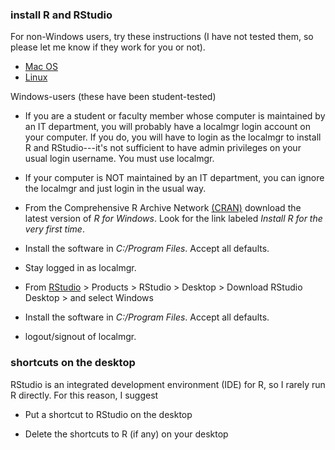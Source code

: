 ### install R and RStudio

For non-Windows users, try these instructions (I have not tested them, so please let me know if they work for you or not).

-   [Mac OS](https://rud.is/b/2015/10/20/installing-r-on-os-x/)
-   [Linux](https://www.datascienceriot.com/how-to-install-r-in-linux-ubuntu-16-04-xenial-xerus/kris/)

Windows-users (these have been student-tested)

-   If you are a student or faculty member whose computer is maintained by an IT department, you will probably have a localmgr login account on your computer. If you do, you will have to login as the localmgr to install R and RStudio---it's not sufficient to have admin privileges on your usual login username. You must use localmgr.

-   If your computer is NOT maintained by an IT department, you can ignore the localmgr and just login in the usual way.

-   From the Comprehensive R Archive Network [(CRAN)](http://cran.us.r-project.org/) download the latest version of *R for Windows*. Look for the link labeled *Install R for the very first time*.

-   Install the software in *C:/Program Files*. Accept all defaults.

-   Stay logged in as localmgr.

-   From [RStudio](http://www.rstudio.com/) &gt; Products &gt; RStudio &gt; Desktop &gt; Download RStudio Desktop &gt; and select Windows

-   Install the software in *C:/Program Files*. Accept all defaults.

-   logout/signout of localmgr.

### shortcuts on the desktop

RStudio is an integrated development environment (IDE) for R, so I rarely run R directly. For this reason, I suggest

-   Put a shortcut to RStudio on the desktop

-   Delete the shortcuts to R (if any) on your desktop
